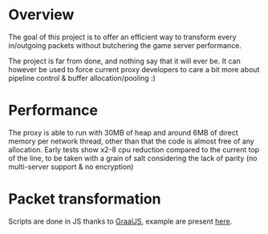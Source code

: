 # Overview
The goal of this project is to offer an efficient way to transform every in/outgoing packets without butchering the game server performance. 

The project is far from done, and nothing say that it will ever be. It can however be used to force current proxy developers to care a bit more 
about pipeline control & buffer allocation/pooling :)

# Performance
The proxy is able to run with 30MB of heap and around 6MB of direct memory per network thread, other than that the code is almost free of any allocation.
Early tests show x2-8 cpu reduction compared to the current top of the line, to be taken with a grain of salt considering the lack of parity 
(no multi-server support & no encryption)

# Packet transformation
Scripts are done in JS thanks to [GraalJS](https://github.com/oracle/graaljs), example are present [here](https://github.com/TheMode/Proxy/tree/master/scripts).
